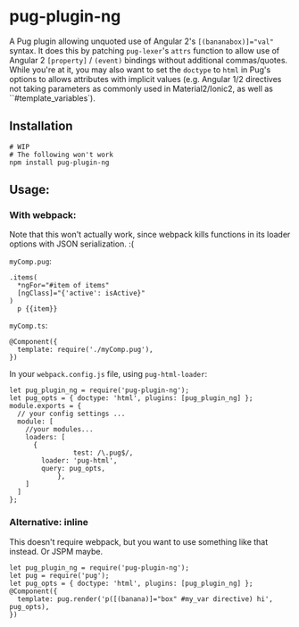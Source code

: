 # pug-plugin-ng
A Pug plugin allowing unquoted use of Angular 2's `[(bananabox)]="val"` syntax.
It does this by patching `pug-lexer`'s `attrs` function to allow use of Angular 2 `[property]` / `(event)` bindings without additional commas/quotes.
While you're at it, you may also want to set the `doctype` to `html` in Pug's options to allows attributes with implicit values (e.g. Angular 1/2 directives not taking parameters as commonly used in Material2/Ionic2, as well as ``#template_variables`).

## Installation

```
# WIP
# The following won't work
npm install pug-plugin-ng
```

## Usage:

### With webpack:

Note that this won't actually work, since webpack kills functions in its loader options with JSON serialization. :(

`myComp.pug`:
```
.items(
  *ngFor="#item of items"
  [ngClass]="{'active': isActive}"
)
  p {{item}}
```

`myComp.ts`:
```
@Component({
  template: require('./myComp.pug'),
})
```

In your `webpack.config.js` file, using `pug-html-loader`:
```
let pug_plugin_ng = require('pug-plugin-ng');
let pug_opts = { doctype: 'html', plugins: [pug_plugin_ng] };
module.exports = {
  // your config settings ...
  module: [
    //your modules...
    loaders: [
      {
				test: /\.pug$/,
        loader: 'pug-html',
        query: pug_opts,
			},
    ]
  ]
};
```

### Alternative: inline
This doesn't require webpack, but you want to use something like that instead. Or JSPM maybe.
```
let pug_plugin_ng = require('pug-plugin-ng');
let pug = require('pug');
let pug_opts = { doctype: 'html', plugins: [pug_plugin_ng] };
@Component({
  template: pug.render('p([(banana)]="box" #my_var directive) hi', pug_opts),
})
```
